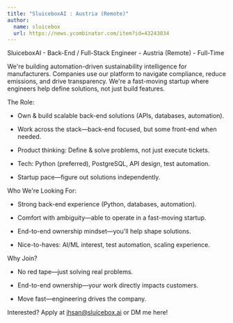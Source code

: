 ```yaml
---
title: "SluiceboxAI : Austria (Remote)"
author:
  name: sluicebox
  url: https://news.ycombinator.com/item?id=43243034
---
```

SluiceboxAI - Back-End &#x2F; Full-Stack Engineer - Austria (Remote) - Full-Time

We&#x27;re building automation-driven sustainability intelligence for manufacturers. Companies use our platform to navigate compliance, reduce emissions, and drive transparency. We&#x27;re a fast-moving startup where engineers help define solutions, not just build features.

The Role:

- Own &amp; build scalable back-end solutions (APIs, databases, automation).

- Work across the stack—back-end focused, but some front-end when needed.

- Product thinking: Define &amp; solve problems, not just execute tickets.

- Tech: Python (preferred), PostgreSQL, API design, test automation.

- Startup pace—figure out solutions independently.

Who We&#x27;re Looking For:

- Strong back-end experience (Python, databases, automation).

- Comfort with ambiguity—able to operate in a fast-moving startup.

- End-to-end ownership mindset—you&#x27;ll help shape solutions.

- Nice-to-haves: AI&#x2F;ML interest, test automation, scaling experience.

Why Join?

- No red tape—just solving real problems.

- End-to-end ownership—your work directly impacts customers.

- Move fast—engineering drives the company.

Interested? Apply at ihsan@sluicebox.ai or DM me here!
<JobApplication />
